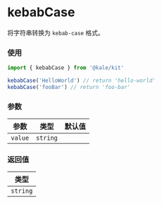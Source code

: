 # kebabCase

将字符串转换为 `kebab-case` 格式。

### 使用

```ts
import { kebabCase } from '@kale/kit'

kebabCase('HelloWorld') // return 'hello-world'
kebabCase('fooBar') // return 'foo-bar'
```

### 参数

| 参数    |   类型   | 默认值 |
| ------- | :------: | -----: |
| `value` | `string` |        |

### 返回值

|   类型   |
| :------: |
| `string` |

